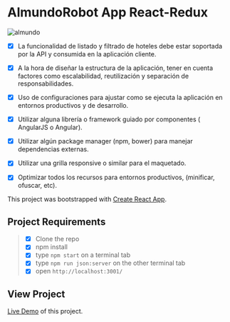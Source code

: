 # AlmundoRobot App React-Redux

![almundo](https://user-images.githubusercontent.com/25851867/44630579-651bb980-a925-11e8-948e-0c200e2e0977.gif)

* [x] La funcionalidad de listado y filtrado de hoteles debe estar soportada por la API y
consumida en la aplicación cliente.

* [x] A la hora de diseñar la estructura de la aplicación, tener en cuenta factores como
escalabilidad, reutilización y separación de responsabilidades.

* [x] Uso de configuraciones para ajustar como se ejecuta la aplicación en entornos productivos
y de desarrollo.

* [x] Utilizar alguna librería o framework guiado por componentes ( AngularJS o Angular).

* [x] Utilizar algún package manager (npm, bower) para manejar dependencias externas.

* [x] Utilizar una grilla responsive o similar para el maquetado.

* [x] Optimizar todos los recursos para entornos productivos, (minificar, ofuscar, etc).


This project was bootstrapped with [Create React App](https://github.com/facebookincubator/create-react-app).

## Project Requirements

> * [x] Clone the repo
> * [x] npm install
> * [x] type ```npm start``` on a terminal tab
> * [x] type ```npm run json:server``` on the other terminal tab
> * [x] open ```http://localhost:3001/```

## View Project

[Live Demo](https://esteban-towerz.github.io/react-practice/) of this project.
